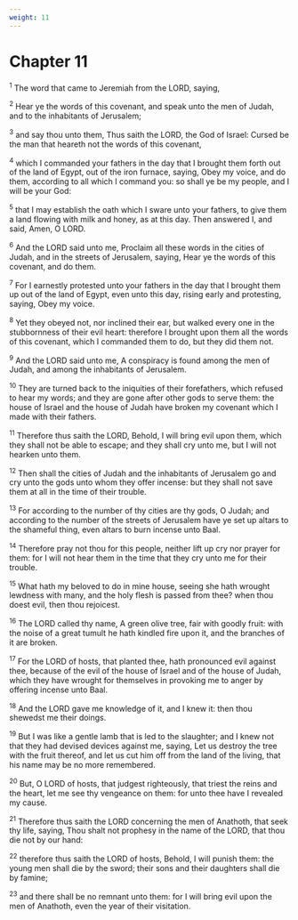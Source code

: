```yaml
---
weight: 11
---
```


# Chapter 11

<sup>1</sup> The word that came to Jeremiah from the LORD, saying, 

<sup>2</sup> Hear ye the words of this covenant, and speak unto the men of Judah, and to the inhabitants of Jerusalem; 

<sup>3</sup> and say thou unto them, Thus saith the LORD, the God of Israel: Cursed be the man that heareth not the words of this covenant, 

<sup>4</sup> which I commanded your fathers in the day that I brought them forth out of the land of Egypt, out of the iron furnace, saying, Obey my voice, and do them, according to all which I command you: so shall ye be my people, and I will be your God: 

<sup>5</sup> that I may establish the oath which I sware unto your fathers, to give them a land flowing with milk and honey, as at this day. Then answered I, and said, Amen, O LORD. 

<sup>6</sup> And the LORD said unto me, Proclaim all these words in the cities of Judah, and in the streets of Jerusalem, saying, Hear ye the words of this covenant, and do them. 

<sup>7</sup> For I earnestly protested unto your fathers in the day that I brought them up out of the land of Egypt, even unto this day, rising early and protesting, saying, Obey my voice. 

<sup>8</sup> Yet they obeyed not, nor inclined their ear, but walked every one in the stubbornness of their evil heart: therefore I brought upon them all the words of this covenant, which I commanded them to do, but they did them not. 

<sup>9</sup> And the LORD said unto me, A conspiracy is found among the men of Judah, and among the inhabitants of Jerusalem. 

<sup>10</sup> They are turned back to the iniquities of their forefathers, which refused to hear my words; and they are gone after other gods to serve them: the house of Israel and the house of Judah have broken my covenant which I made with their fathers. 

<sup>11</sup> Therefore thus saith the LORD, Behold, I will bring evil upon them, which they shall not be able to escape; and they shall cry unto me, but I will not hearken unto them. 

<sup>12</sup> Then shall the cities of Judah and the inhabitants of Jerusalem go and cry unto the gods unto whom they offer incense: but they shall not save them at all in the time of their trouble. 

<sup>13</sup> For according to the number of thy cities are thy gods, O Judah; and according to the number of the streets of Jerusalem have ye set up altars to the shameful thing, even altars to burn incense unto Baal. 

<sup>14</sup> Therefore pray not thou for this people, neither lift up cry nor prayer for them: for I will not hear them in the time that they cry unto me for their trouble. 

<sup>15</sup> What hath my beloved to do in mine house, seeing she hath wrought lewdness with many, and the holy flesh is passed from thee? when thou doest evil, then thou rejoicest. 

<sup>16</sup> The LORD called thy name, A green olive tree, fair with goodly fruit: with the noise of a great tumult he hath kindled fire upon it, and the branches of it are broken. 

<sup>17</sup> For the LORD of hosts, that planted thee, hath pronounced evil against thee, because of the evil of the house of Israel and of the house of Judah, which they have wrought for themselves in provoking me to anger by offering incense unto Baal. 

<sup>18</sup> And the LORD gave me knowledge of it, and I knew it: then thou shewedst me their doings. 

<sup>19</sup> But I was like a gentle lamb that is led to the slaughter; and I knew not that they had devised devices against me, saying, Let us destroy the tree with the fruit thereof, and let us cut him off from the land of the living, that his name may be no more remembered. 

<sup>20</sup> But, O LORD of hosts, that judgest righteously, that triest the reins and the heart, let me see thy vengeance on them: for unto thee have I revealed my cause. 

<sup>21</sup> Therefore thus saith the LORD concerning the men of Anathoth, that seek thy life, saying, Thou shalt not prophesy in the name of the LORD, that thou die not by our hand: 

<sup>22</sup> therefore thus saith the LORD of hosts, Behold, I will punish them: the young men shall die by the sword; their sons and their daughters shall die by famine; 

<sup>23</sup> and there shall be no remnant unto them: for I will bring evil upon the men of Anathoth, even the year of their visitation. 


